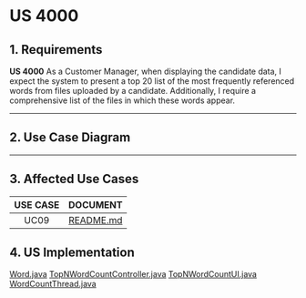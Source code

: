 # US 4000

## 1. Requirements

**US 4000** As a Customer Manager, when displaying the candidate data, I expect the system
to present a top 20 list of the most frequently referenced words from files uploaded by a
candidate. Additionally, I require a comprehensive list of the files in which these words
appear.


---
## 2. Use Case Diagram 
---
## 3. Affected Use Cases

| USE CASE |                   DOCUMENT                   |
|:--------:|:--------------------------------------------:|
|   UC09   | [README.md](..%2F..%2Fuc%2Fuc09%2FREADME.md) |

## 4. US Implementation
[Word.java](..%2F..%2F..%2F..%2Fjobs4u.backoffice%2Fsrc%2Fmain%2Fjava%2Fcandidate%2FcountTopNWords%2FWord.java)
[TopNWordCountController.java](..%2F..%2F..%2F..%2Fjobs4u.backoffice%2Fsrc%2Fmain%2Fjava%2Fcandidate%2FcountTopNWords%2FTopNWordCountController.java)
[TopNWordCountUI.java](..%2F..%2F..%2F..%2Fjobs4u.backoffice%2Fsrc%2Fmain%2Fjava%2Fcandidate%2FcountTopNWords%2FTopNWordCountUI.java)
[WordCountThread.java](..%2F..%2F..%2F..%2Fjobs4u.backoffice%2Fsrc%2Fmain%2Fjava%2Fcandidate%2FcountTopNWords%2FWordCountThread.java)